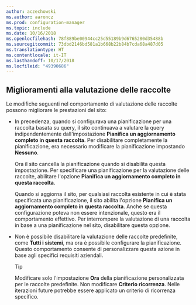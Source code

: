 ```yaml
---
author: aczechowski
ms.author: aaroncz
ms.prod: configuration-manager
ms.topic: include
ms.date: 10/16/2018
ms.openlocfilehash: 78f889be00944cc25d55189b9d6765280d35488b
ms.sourcegitcommit: 73dbd2146bd581a1b668b22b84b7cda68a487d05
ms.translationtype: HT
ms.contentlocale: it-IT
ms.lasthandoff: 10/17/2018
ms.locfileid: "49390686"
---
```

## <a name="bkmk_colleval"></a> Miglioramenti alla valutazione delle raccolte
<!--1358981-->

Le modifiche seguenti nel comportamento di valutazione delle raccolte possono migliorare le prestazioni del sito:  
 
- In precedenza, quando si configurava una pianificazione per una raccolta basata su query, il sito continuava a valutare la query indipendentemente dall'impostazione **Pianifica un aggiornamento completo in questa raccolta**. Per disabilitare completamente la pianificazione, era necessario modificare la pianificazione impostando **Nessuno**. 

    Ora il sito cancella la pianificazione quando si disabilita questa impostazione. Per specificare una pianificazione per la valutazione delle raccolte, abilitare l'opzione **Pianifica un aggiornamento completo in questa raccolta**.  

    Quando si aggiorna il sito, per qualsiasi raccolta esistente in cui è stata specificata una pianificazione, il sito abilita l'opzione **Pianifica un aggiornamento completo in questa raccolta**. Anche se questa configurazione poteva non essere intenzionale, questo era il comportamento effettivo. Per interrompere la valutazione di una raccolta in base a una pianificazione nel sito, disabilitare questa opzione.  

- Non è possibile disabilitare la valutazione delle raccolte predefinite, come **Tutti i sistemi**, ma ora è possibile configurare la pianificazione. Questo comportamento consente di personalizzare questa azione in base agli specifici requisiti aziendali. 

    > [!Tip]  
    > Modificare solo l'impostazione **Ora** della pianificazione personalizzata per le raccolte predefinite. Non modificare **Criterio ricorrenza**. Nelle iterazioni future potrebbe essere applicato un criterio di ricorrenza specifico.  


